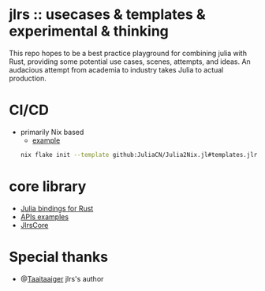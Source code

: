 # jlrs :: usecases & templates & experimental & thinking

This repo hopes to be a best practice playground for combining julia with Rust, providing some potential use cases, scenes, attempts, and ideas. An audacious attempt from academia to industry takes Julia to actual production.

# CI/CD

- primarily Nix based
  - [example](https://github.com/JuliaCN/Julia2Nix.jl/tree/main/templates/jlrs)
  ```sh
  nix flake init --template github:JuliaCN/Julia2Nix.jl#templates.jlrs
  ```

# core library

- [Julia bindings for Rust](https://github.com/Taaitaaiger/jlrs)
- [APIs examples](https://github.com/Taaitaaiger/jlrs/examples)
- [JlrsCore](https://github.com/Taaitaaiger/JlrsCore.jl)

# Special thanks

- @[Taaitaaiger](https://github.com/Taaitaaiger) jlrs's author

